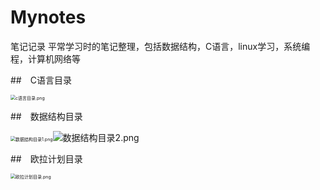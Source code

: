 # Mynotes
笔记记录
平常学习时的笔记整理，包括数据结构，C语言，linux学习，系统编程，计算机网络等



##　C语言目录

<img src="https://github.com/fangsong0517/Figure-bed/blob/master/c%E8%AF%AD%E8%A8%80%E7%9B%AE%E5%BD%95.png?raw=true" alt="c语言目录.png" style="zoom: 50%;" />

##　数据结构目录

<img src="https://github.com/fangsong0517/Figure-bed/blob/master/%E6%95%B0%E6%8D%AE%E7%BB%93%E6%9E%84%E7%9B%AE%E5%BD%951.png?raw=true" alt="数据结构目录1.png" style="zoom:50%;" />![数据结构目录2.png](https://github.com/fangsong0517/Figure-bed/blob/master/%E6%95%B0%E6%8D%AE%E7%BB%93%E6%9E%84%E7%9B%AE%E5%BD%952.png?raw=true)

##　欧拉计划目录

<img src="https://github.com/fangsong0517/Figure-bed/blob/master/%E6%AC%A7%E6%8B%89%E8%AE%A1%E5%88%92%E7%9B%AE%E5%BD%95.png?raw=true" alt="欧拉计划目录.png" style="zoom:50%;" />




